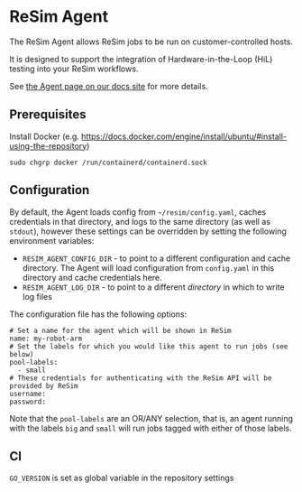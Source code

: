 # ReSim Agent

The ReSim Agent allows ReSim jobs to be run on customer-controlled hosts.

It is designed to support the integration of Hardware-in-the-Loop (HiL) testing into your ReSim workflows.

See [the Agent page on our docs site](https://docs.resim.ai/guides/agent) for more details.

## Prerequisites

Install Docker (e.g. https://docs.docker.com/engine/install/ubuntu/#install-using-the-repository)

```
sudo chgrp docker /run/containerd/containerd.sock
```

## Configuration

By default, the Agent loads config from `~/resim/config.yaml`, caches credentials in that directory, and logs to the same directory (as well as `stdout`), however these settings can be overridden by setting the following environment variables:

- `RESIM_AGENT_CONFIG_DIR` - to point to a different configuration and cache directory. The Agent will load configuration from `config.yaml` in this directory and cache credentials here.
- `RESIM_AGENT_LOG_DIR` - to point to a different _directory_ in which to write log files

The configuration file has the following options:

```
# Set a name for the agent which will be shown in ReSim
name: my-robot-arm
# Set the labels for which you would like this agent to run jobs (see below)
pool-labels: 
  - small
# These credentials for authenticating with the ReSim API will be provided by ReSim
username: 
password: 
```

Note that the `pool-labels` are an OR/ANY selection, that is, an agent running with the labels `big` and `small` will run jobs tagged with either of those labels.

## CI

`GO_VERSION` is set as global variable in the repository settings
